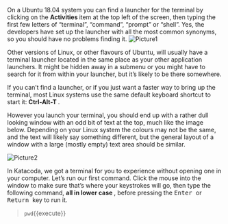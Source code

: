 On a Ubuntu 18.04 system you can find a launcher for the terminal by clicking on the <b> Activities </b> item at the top left of the screen, then typing the first few letters of “terminal”, “command”, “prompt” or “shell”. Yes, the developers have set up the launcher with all the most common synonyms, so you should have no problems finding it.
![Picture1](./assets/pic1.png)

Other versions of Linux, or other flavours of Ubuntu, will usually have a terminal launcher located in the same place as your other application launchers. It might be hidden away in a submenu or you might have to search for it from within your launcher, but it’s likely to be there somewhere.

If you can’t find a launcher, or if you just want a faster way to bring up the terminal, most Linux systems use the same default keyboard shortcut to start it: <b> Ctrl-Alt-T </b>. 

However you launch your terminal, you should end up with a rather dull looking window with an odd bit of text at the top, much like the image below. Depending on your Linux system the colours may not be the same, and the text will likely say something different, but the general layout of a window with a large (mostly empty) text area should be similar.

![Picture2](./assets/pic2.png)

In Katacoda, we got a terminal for you to experience without opening one in your computer. 
Let’s run our first command. Click the mouse into the window to make sure that’s where your keystrokes will go, then type the following command, <b> all in lower case </b>, before pressing the <kbd> Enter </kbd> or <kbd> Return </kbd> key to run it.
> `pwd`{{execute}}




